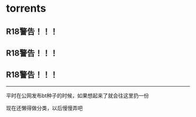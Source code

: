 # torrents

## R18警告！！！
## R18警告！！！
## R18警告！！！

---

平时在公网发布bt种子的时候，如果想起来了就会往这里扔一份

现在还懒得做分类，以后慢慢弄吧
